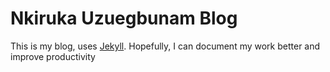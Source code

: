# Nkiruka Uzuegbunam Blog

This is my blog, uses [Jekyll](http://jekyllrb.com/). Hopefully, I can document my work better and improve productivity

